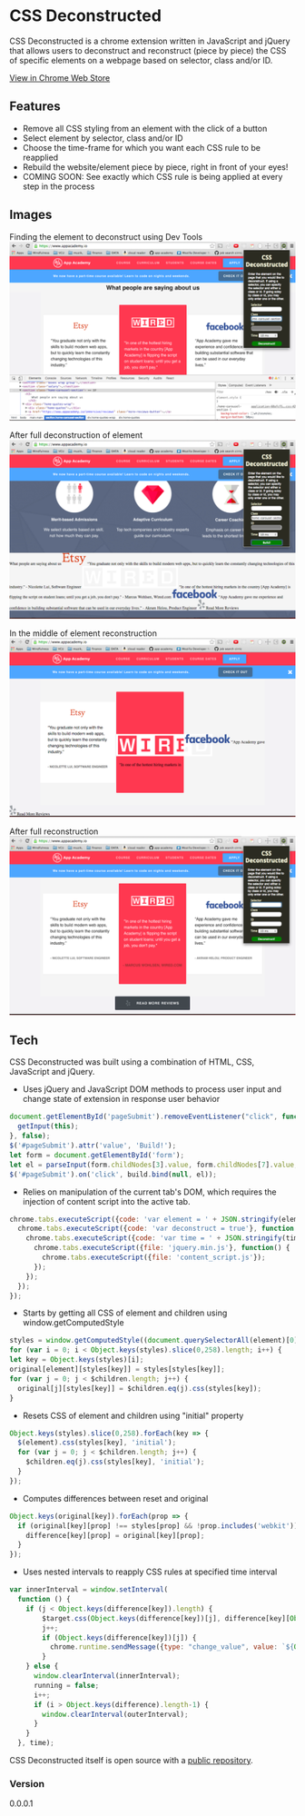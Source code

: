 
# CSS Deconstructed

CSS Deconstructed is a chrome extension written in JavaScript and jQuery that allows users to deconstruct and reconstruct (piece by piece) the CSS of specific elements on a webpage based on selector, class and/or ID.

[View in Chrome Web Store][webstore]

## Features
* Remove all CSS styling from an element with the click of a button
* Select element by selector, class and/or ID
* Choose the time-frame for which you want each CSS rule to be reapplied
* Rebuild the website/element piece by piece, right in front of your eyes!
* COMING SOON: See exactly which CSS rule is being applied at every step in the process

## Images
Finding the element to deconstruct using Dev Tools
![Alt text](./shot2.png?raw=true "Optional Title")

After full deconstruction of element
![Alt text](./shot3.png?raw=true "Optional Title")

In the middle of element reconstruction
![Alt text](./shot4.png?raw=true "Optional Title")

After full reconstruction
![Alt text](./shot1.png?raw=true "Optional Title")



## Tech
CSS Deconstructed was built using a combination of HTML, CSS, JavaScript and jQuery.

* Uses jQuery and JavaScript DOM methods to process user input and change state of extension in response user behavior
```javascript
document.getElementById('pageSubmit').removeEventListener("click", function() {
  getInput(this);
}, false);
$('#pageSubmit').attr('value', 'Build!');
let form = document.getElementById('form');
let el = parseInput(form.childNodes[3].value, form.childNodes[7].value, form.childNodes[11].value, form.childNodes[15].value);
$('#pageSubmit').on('click', build.bind(null, el));
```

* Relies on manipulation of the current tab's DOM, which requires the injection of content script into the active tab.
```javascript
chrome.tabs.executeScript({code: 'var element = ' + JSON.stringify(element)}, function() {
  chrome.tabs.executeScript({code: 'var deconstruct = true'}, function () {
    chrome.tabs.executeScript({code: 'var time = ' + JSON.stringify(time)}, function () {
      chrome.tabs.executeScript({file: 'jquery.min.js'}, function() {
        chrome.tabs.executeScript({file: 'content_script.js'});
      });
    });
  });
});
```

* Starts by getting all CSS of element and children using window.getComputedStyle
```javascript
styles = window.getComputedStyle((document.querySelectorAll(element)[0]));
for (var i = 0; i < Object.keys(styles).slice(0,258).length; i++) {
let key = Object.keys(styles)[i];
original[element][styles[key]] = styles[styles[key]];
for (var j = 0; j < $children.length; j++) {
  original[j][styles[key]] = $children.eq(j).css(styles[key]);
}
```

* Resets CSS of element and children using "initial" property
```javascript
Object.keys(styles).slice(0,258).forEach(key => {
  $(element).css(styles[key], 'initial');
  for (var j = 0; j < $children.length; j++) {
    $children.eq(j).css(styles[key], 'initial');
  }
});
```

* Computes differences between reset and original
```javascript
Object.keys(original[key]).forEach(prop => {
  if (original[key][prop] !== styles[prop] && !prop.includes('webkit')) {
    difference[key][prop] = original[key][prop];
  }
});
```

* Uses nested intervals to reapply CSS rules at specified time interval
```javascript
var innerInterval = window.setInterval(
  function () {
    if (j < Object.keys(difference[key]).length) {
        $target.css(Object.keys(difference[key])[j], difference[key][Object.keys(difference[key])[j]]);
        j++;
        if (Object.keys(difference[key])[j]) {
          chrome.runtime.sendMessage({type: "change_value", value: `${Object.keys(difference[key])[j]}: ${difference[key][Object.keys(difference[key])[j]]}`});
        }
    } else {
      window.clearInterval(innerInterval);
      running = false;
      i++;
      if (i > Object.keys(difference).length-1) {
        window.clearInterval(outerInterval);
      }
    }
  }, time);
```


CSS Deconstructed itself is open source with a [public repository][CSSD].


### Version
0.0.0.1



   [CSSD]: <https://github.com/kabnigam/CSS-Deconstructed>
   [webstore]: <https://chrome.google.com/webstore/detail/css-deconstructed/inhlobcefhlmdljoeigpbpdehlpciohh>
